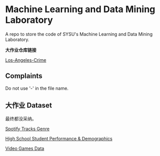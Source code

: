 # Machine Learning and Data Mining Laboratory

A repo to store the code of SYSU's Machine Learning and Data Mining Laboratory.

**大作业仓库链接**

[Los-Angeles-Crime](https://github.com/ArronVague/Los-Angeles-Crime)

## Complaints

Do not use '-' in the file name. 

## 大作业 Dataset

最终都没采纳。

[Spotify Tracks Genre](https://www.kaggle.com/datasets/thedevastator/spotify-tracks-genre-dataset)

[High School Student Performance & Demographics](https://www.kaggle.com/datasets/dillonmyrick/high-school-student-performance-and-demographics)

[Video Games Data](https://www.kaggle.com/datasets/maso0dahmed/video-games-data)
